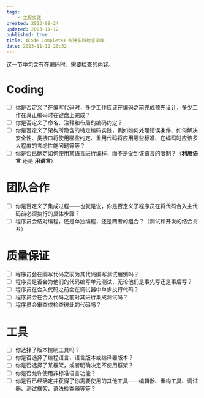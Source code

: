 ```yaml
---
tags:
    - 工程实践
created: 2023-09-24
updated: 2023-11-12
published: true
title: 《Code Complete》 构建实践检查清单
date: 2023-11-12 20:32
---
```


这一节中包含有在编码时，需要检查的内容。

# Coding

- [ ] 你是否定义了在编写代码时，多少工作应该在编码之前完成预先设计，多少工作在真正编码时在键盘上完成？
- [ ] 你是否定义了命名、注释和布局的编码约定？
- [ ] 你是否定义了架构所隐含的特定编码实践，例如如何处理错误条件、如何解决安全性、类接口将使用哪些约定、重用代码将应用哪些标准、在编码时应该多大程度的考虑性能问题等等？
- [ ] 你是否已确定如何使用某语言进行编程，而不是受到该语言的限制？（**利用语言** 还是 **用语言**）

# 团队合作

- [ ] 你是否定义了集成过程——也就是说，你是否定义了程序员在将代码合入主代码前必须执行的具体步骤？
- [ ] 程序员会结对编程，还是单独编程，还是两者的组合？（测试和开发的结合关系）

# 质量保证

- [ ] 程序员会在编写代码之前为其代码编写测试用例吗？
- [ ] 程序员是否会为他们的代码编写单元测试，无论他们是事先写还是事后写？
- [ ] 程序员在合入代码之前会在调试器中单步执行代码？
- [ ] 程序员会在合入代码之前对其进行集成测试吗？
- [ ] 程序员会审查或检查彼此的代码吗？

# 工具

- [ ] 你选择了版本控制工具吗？
- [ ] 你是否选择了编程语言，语言版本或编译器版本？
- [ ] 你是否选择了某框架，或者明确决定不使用框架？
- [ ] 你是否允许使用非标准语言功能？
- [ ] 你是否已经确定并获得了你需要使用的其他工具——编辑器、重构工具、调试器、测试框架、语法检查器等等？
